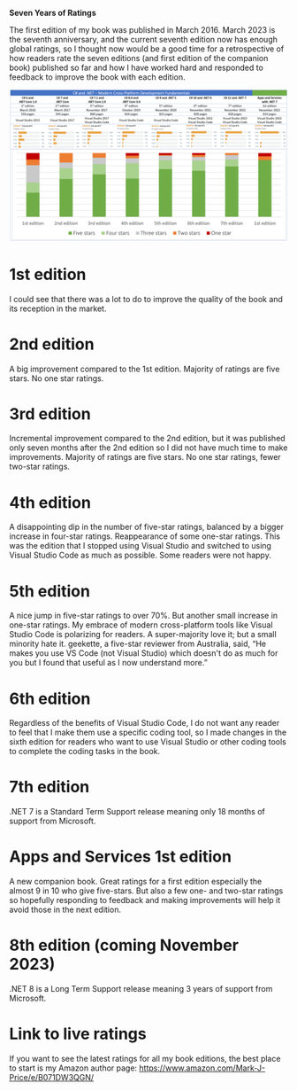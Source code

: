 **Seven Years of Ratings**

The first edition of my book was published in March 2016. March 2023 is the seventh anniversary, and the current seventh edition now has enough global ratings, so I thought now would be a good time for a retrospective of how readers rate the seven editions (and first edition of the companion book) published so far and how I have worked hard and responded to feedback to improve the book with each edition. 

![Table of ratings](table-2023-02-21.png)

# 1st edition

I could see that there was a lot to do to improve the quality of the book and its reception in the market.  

# 2nd edition

A big improvement compared to the 1st edition. Majority of ratings are five stars. No one star ratings.  

# 3rd edition

Incremental improvement compared to the 2nd edition, but it was published only seven months after the 2nd edition so I did not have much time to make improvements. Majority of ratings are five stars. No one star ratings, fewer two-star ratings.  

# 4th edition

A disappointing dip in the number of five-star ratings, balanced by a bigger increase in four-star ratings. Reappearance of some one-star ratings. This was the edition that I stopped using Visual Studio and switched to using Visual Studio Code as much as possible. Some readers were not happy.  

# 5th edition

A nice jump in five-star ratings to over 70%. But another small increase in one-star ratings. My embrace of modern cross-platform tools like Visual Studio Code is polarizing for readers. A super-majority love it; but a small minority hate it. geekette, a five-star reviewer from Australia, said, “He makes you use VS Code (not Visual Studio) which doesn't do as much for you but I found that useful as I now understand more.”

# 6th edition

Regardless of the benefits of Visual Studio Code, I do not want any reader to feel that I make them use a specific coding tool, so I made changes in the sixth edition for readers who want to use Visual Studio or other coding tools to complete the coding tasks in the book. 

# 7th edition

.NET 7 is a Standard Term Support release meaning only 18 months of support from Microsoft. 

# Apps and Services 1st edition

A new companion book. Great ratings for a first edition especially the almost 9 in 10 who give five-stars. But also a few one- and two-star ratings so hopefully responding to feedback and making improvements will help it avoid those in the next edition.

# 8th edition (coming November 2023)
.NET 8 is a Long Term Support release meaning 3 years of support from Microsoft.

# Link to live ratings

If you want to see the latest ratings for all my book editions, the best place to start is my Amazon author page: https://www.amazon.com/Mark-J-Price/e/B071DW3QGN/ 

